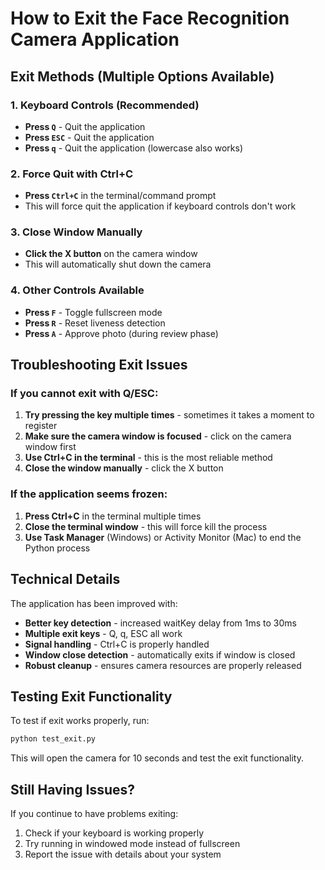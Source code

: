 # How to Exit the Face Recognition Camera Application

## Exit Methods (Multiple Options Available)

### 1. **Keyboard Controls (Recommended)**
- **Press `Q`** - Quit the application
- **Press `ESC`** - Quit the application  
- **Press `q`** - Quit the application (lowercase also works)

### 2. **Force Quit with Ctrl+C**
- **Press `Ctrl+C`** in the terminal/command prompt
- This will force quit the application if keyboard controls don't work

### 3. **Close Window Manually**
- **Click the X button** on the camera window
- This will automatically shut down the camera

### 4. **Other Controls Available**
- **Press `F`** - Toggle fullscreen mode
- **Press `R`** - Reset liveness detection
- **Press `A`** - Approve photo (during review phase)

## Troubleshooting Exit Issues

### If you cannot exit with Q/ESC:
1. **Try pressing the key multiple times** - sometimes it takes a moment to register
2. **Make sure the camera window is focused** - click on the camera window first
3. **Use Ctrl+C in the terminal** - this is the most reliable method
4. **Close the window manually** - click the X button

### If the application seems frozen:
1. **Press Ctrl+C** in the terminal multiple times
2. **Close the terminal window** - this will force kill the process
3. **Use Task Manager** (Windows) or Activity Monitor (Mac) to end the Python process

## Technical Details

The application has been improved with:
- **Better key detection** - increased waitKey delay from 1ms to 30ms
- **Multiple exit keys** - Q, q, ESC all work
- **Signal handling** - Ctrl+C is properly handled
- **Window close detection** - automatically exits if window is closed
- **Robust cleanup** - ensures camera resources are properly released

## Testing Exit Functionality

To test if exit works properly, run:
```bash
python test_exit.py
```

This will open the camera for 10 seconds and test the exit functionality.

## Still Having Issues?

If you continue to have problems exiting:
1. Check if your keyboard is working properly
2. Try running in windowed mode instead of fullscreen
3. Report the issue with details about your system










